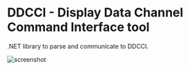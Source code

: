 # DDCCI - Display Data Channel Command Interface tool
.NET library to parse and communicate to DDCCI. 
  
![screenshot](https://github.com/Ericvf/DDCCI/blob/205e2d40ab90bd6be8475727a56d65e9ba884d72/screenshot.PNG)
